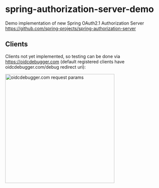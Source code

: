 # spring-authorization-server-demo

Demo implementation of new Spring OAuth2.1 Authorization Server https://github.com/spring-projects/spring-authorization-server 

## Clients 

Clients not yet implemented, so testing can be done via https://oidcdebugger.com (default registered clients have oidcdebugger.com/debug redirect uri): 

<img width="348" alt="oidcdebugger.com request params" src="https://user-images.githubusercontent.com/12628880/154842572-cac21f8b-068d-4202-8893-6ad09d31b65c.png">

